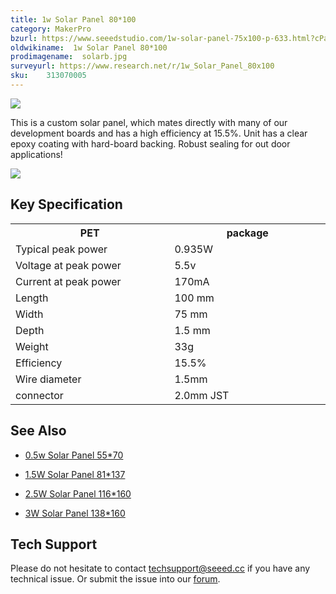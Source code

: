 ```yaml
---
title: 1w Solar Panel 80*100
category: MakerPro
bzurl: https://www.seeedstudio.com/1w-solar-panel-75x100-p-633.html?cPath=155
oldwikiname:  1w Solar Panel 80*100
prodimagename:  solarb.jpg
surveyurl: https://www.research.net/r/1w_Solar_Panel_80x100
sku:    313070005
---
```

![](http://bz.seeedstudio.com/depot/images/product/solarb.jpg)

This is a custom solar panel, which mates directly with many of our development boards and has a high efficiency at 15.5%. Unit has a clear epoxy coating with hard-board backing. Robust sealing for out door applications!

[![](https://github.com/SeeedDocument/Seeed-WiKi/raw/master/docs/images/300px-Get_One_Now_Banner-ragular.png)](https://www.seeedstudio.com/1w-solar-panel-75x100-p-633.html?cPath=155)


##   Key Specification

<table>
<tr>
<th>PET
</th>
<th>package
</th></tr>
<tr>
<td width="400px">Typical peak power
</td>
<td width="400px">0.935W
</td></tr>
<tr>
<td>Voltage at peak power
</td>
<td>5.5v
</td></tr>
<tr>
<td>Current at peak power
</td>
<td>170mA
</td></tr>
<tr>
<td>Length
</td>
<td>100 mm
</td></tr>
<tr>
<td>Width
</td>
<td>75 mm
</td></tr>
<tr>
<td>Depth
</td>
<td>1.5 mm
</td></tr>
<tr>
<td>Weight
</td>
<td>33g
</td></tr>
<tr>
<td>Efficiency
</td>
<td>15.5%
</td></tr>
<tr>
<td> Wire diameter
</td>
<td> 1.5mm
</td></tr>
<tr>
<td> connector
</td>
<td> 2.0mm JST
</td></tr></table>


##   See Also

*   [0.5w Solar Panel 55*70](/0.5w_Solar_Panel_55x70 "0.5w Solar Panel 55*70")

*   [1.5W Solar Panel 81*137](/1.5W_Solar_Panel_81x137 "1.5W Solar Panel 81*137")

*   [2.5W Solar Panel 116*160](/2.5W_Solar_Panel_116x160 "2.5W Solar Panel 116*160")

*   [3W Solar Panel 138*160](/3W_Solar_Panel_138x160 "3W Solar Panel 138*160")

## Tech Support
Please do not hesitate to contact [techsupport@seeed.cc](techsupport@seeed.cc) if you have any technical issue. Or submit the issue into our [forum](http://forum.seeedstudio.com/). 